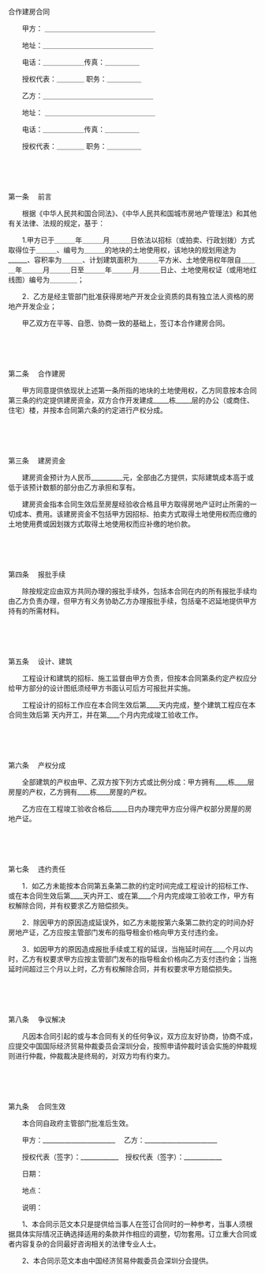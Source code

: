 



合作建房合同



 

　　甲方： ＿＿＿＿＿＿＿＿＿＿＿＿＿＿＿＿ 

　　地址：＿＿＿＿＿＿＿＿＿＿＿＿＿＿＿＿　

　　电话：＿＿＿＿＿＿传真：＿＿＿＿＿ 

　　授权代表：＿＿＿＿ 职务：＿＿＿＿＿ 

　　乙方：＿＿＿＿＿＿＿＿＿＿＿＿＿＿＿＿ 

　　地址： ＿＿＿＿＿＿＿＿＿＿＿＿＿＿＿＿ 

　　电话：＿＿＿＿＿＿传真：＿＿＿＿＿ 

　　授权代表：＿＿＿＿ 职务：＿＿＿＿＿ 

　　

　　

第一条
　前言

　　根据《中华人民共和国合同法》、《中华人民共和国城市房地产管理法》和其他有关法律、法规的规定，基于： 

　　1.甲方已于＿＿＿年＿＿＿月＿＿＿日依法以招标（或拍卖、行政划拨）方式取得位于＿＿＿、编号为＿＿＿的地块的土地使用权，该地块的规划用途为______、容积率为＿＿＿、计划建筑面积为＿＿＿平方米、土地使用权年限自＿＿＿年＿＿＿月＿＿＿日至＿＿＿年＿＿＿月＿＿＿日止、土地使用权证（或用地红线图）编号为＿＿＿＿； 

　　2．乙方是经主管部门批准获得房地产开发企业资质的具有独立法人资格的房地产开发企业； 

　　甲乙双方在平等、自愿、协商一致的基础上，签订本合作建房合同。 

　　

　　

第二条
　合作建房 

　　甲方同意提供依现状上述第一条所指的地块的土地使用权，乙方同意按本合同第三条的约定提供建房资金，双方合作开发建成_____栋_____层的办公（或商住、住宅）楼，并按本合同第六条的约定进行产权分成。 

　　

　　

第三条
　建房资金 

　　建房资金预计为人民币__________元，全部由乙方提供，实际建筑成本高于或低于该预计数额的部分由乙方承担和享有。 

　　建房资金指本合同生效后至房屋经验收合格且甲方取得房地产证时止所需的一切成本、费用。该建房资金不包括甲方因招标、拍卖方式取得土地使用权而应缴的土地使用费或因划拨方式取得土地使用权而应补缴的地价款。 

　　

　　

第四条
　报批手续 

　　除按规定应由双方共同办理的报批手续外，包括本合同在内的所有报批手续均由乙方负责办理，但甲方有义务协助乙方办理报批手续，包括毫不迟延地提供甲方持有的所需材料。 

　　

　　

第五条
　设计、建筑 

　　工程设计和建筑的招标、施工监督由甲方负责，但按本合同第条约定产权应分给甲方部分的设计图纸须经甲方书面认可后方可报批并实施。 

　　工程设计的招标工作应在本合同生效后第____天内完成，整个建筑工程应在本合同生效后第 天内开工，并在第____个月内完成竣工验收工作。 

　　

　　

第六条
　产权分成 

　　全部建筑的产权由甲、乙双方按下列方式或比例分成：甲方拥有____栋____层房屋的产权，乙方拥有____栋____房屋的产权。 

　　乙方应在工程竣工验收合格后_____日内办理完甲方应分得产权部分房屋的房地产证。 

　　

　　

第七条
　违约责任 

　　1．如乙方未能按本合同第五条第二款的约定时间完成工程设计的招标工作、或在本合同生效后第____天内开工、或在第____个月内完成竣工验收工作，甲方有权解除合同，并有权要求乙方赔偿损失。 

　　2．除因甲方的原因造成延误外，如乙方未能按第六条第二款约定的时间办好房地产证，乙方应按主管部门发布的指导租金价格向甲方支付违约金。 

　　3．如因甲方的原因造成报批手续或工程的延误，当拖延时间在____个月以内时，乙方有权要求甲方应按主管部门发布的指导租金价格向乙方支付违约金；当拖延时间超过三个月以上时，乙方有权解除合同，并有权要求甲方赔偿损失。 

　　

　　

第八条
　争议解决 

　　凡因本合同引起的或与本合同有关的任何争议，双方应友好协商，协商不成，应提交中国国际经济贸易仲裁委员会深圳分会，按照申请仲裁时该会实施的仲裁规则进行仲裁，仲裁裁决是终局的，对双方均有约束力。 

　　

　　

第九条
　合同生效 

　　本合同自政府主管部门批准后生效。 　　

　　甲方：_______________________　 乙方：_______________________ 

　　授权代表（签字）：____________　授权代表（签字）：____________ 

　　日期： 

　　地点： 　　

　　说明：

　　1、本合同示范文本只是提供给当事人在签订合同时的一种参考，当事人须根据具体实际情况正确选择适用的条款并作相应的调整，切勿套用。订立重大合同或者内容复杂的合同最好咨询相关的法律专业人士。

　　2、本合同示范文本由中国经济贸易仲裁委员会深圳分会提供。

　　